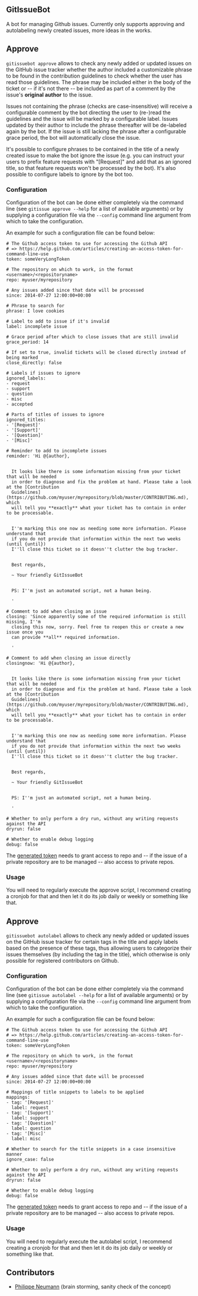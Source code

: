 GitIssueBot
-----------

A bot for managing Github issues. Currently only supports approving and autolabeling newly created issues, more ideas
in the works.

## Approve

``gitissuebot approve`` allows to check any newly added or updated issues on the GitHub issue tracker whether the author included
a customizable phrase to be found in the contribution guidelines to check whether the user has read those guidelines.
The phrase may be included either in the body of the ticket or -- if it's not there -- be included as part of a comment
by the issue's **original author** to the issue. 

Issues not containing the phrase (checks are case-insensitive) will receive a configurable comment by the bot directing
the user to (re-)read the guidelines and the issue will be marked by a configurable label. Issues updated by their
author to include the phrase thereafter will be de-labeled again by the bot. If the issue is still lacking the phrase 
after a configurable grace period, the bot will automatically close the issue.

It's possible to configure phrases to be contained in the title of a newly created issue to make the bot ignore the
issue (e.g. you can instruct your users to prefix feature requests with "[Request]" and add that as an ignored title,
so that feature requests won't be processed by the bot). It's also possible to configure labels to ignore by the bot 
too.

### Configuration

Configuration of the bot can be done either completely via the command line (see `gitissue approve --help` for a list
of available arguments) or by supplying a configuration file via the `--config` command line argument from which to 
take the configuration.

An example for such a configuration file can be found below:

    # The Github access token to use for accessing the Github API
    # => https://help.github.com/articles/creating-an-access-token-for-command-line-use
    token: someVeryLongToken
    
    # The repository on which to work, in the format <username>/<repositoryname>
    repo: myuser/myrepository
    
    # Any issues added since that date will be processed
    since: 2014-07-27 12:00:00+00:00
    
    # Phrase to search for
    phrase: I love cookies
    
    # Label to add to issue if it's invalid
    label: incomplete issue
    
    # Grace period after which to close issues that are still invalid
    grace_period: 14

    # If set to true, invalid tickets will be closed directly instead of being marked
    close_directly: false
    
    # Labels if issues to ignore
    ignored_labels:
    - request
    - support
    - question
    - misc
    - accepted
    
    # Parts of titles of issues to ignore
    ignored_titles:
    - '[Request]'
    - '[Support]'
    - '[Question]'
    - '[Misc]'
    
    # Reminder to add to incomplete issues
    reminder: 'Hi @{author},
    
    
      It looks like there is some information missing from your ticket that will be needed
      in order to diagnose and fix the problem at hand. Please take a look at the [Contribution
      Guidelines](https://github.com/myuser/myrepository/blob/master/CONTRIBUTING.md), which 
      will tell you **exactly** what your ticket has to contain in order to be processable.
    
    
      I''m marking this one now as needing some more information. Please understand that
      if you do not provide that information within the next two weeks (until {until})
      I''ll close this ticket so it doesn''t clutter the bug tracker.
    
    
      Best regards,
    
      ~ Your friendly GitIssueBot
    
    
      PS: I''m just an automated script, not a human being.
    
      '
    
    # Comment to add when closing an issue
    closing: 'Since apparently some of the required information is still missing, I''m
      closing this now, sorry. Feel free to reopen this or create a new issue once you
      can provide **all** required information.
    
      '

    # Comment to add when closing an issue directly
    closingnow: 'Hi @{author},


      It looks like there is some information missing from your ticket that will be needed
      in order to diagnose and fix the problem at hand. Please take a look at the [Contribution
      Guidelines](https://github.com/myuser/myrepository/blob/master/CONTRIBUTING.md), which
      will tell you **exactly** what your ticket has to contain in order to be processable.


      I''m marking this one now as needing some more information. Please understand that
      if you do not provide that information within the next two weeks (until {until})
      I''ll close this ticket so it doesn''t clutter the bug tracker.


      Best regards,

      ~ Your friendly GitIssueBot


      PS: I''m just an automated script, not a human being.

      '
    
    # Whether to only perform a dry run, without any writing requests against the API
    dryrun: false

    # Whether to enable debug logging
    debug: false

The [generated token](https://help.github.com/articles/creating-an-access-token-for-command-line-use) needs to grant 
access to repo and -- if the issue of a private repository are to be managed -- also access to private repos.

### Usage

You will need to regularly execute the approve script, I recommend creating a cronjob for that and then let it do
its job daily or weekly or something like that.

## Approve

``gitissuebot autolabel`` allows to check any newly added or updated issues on the GitHub issue tracker for certain
tags in the title and apply labels based on the presence of these tags, thus allowing users to categorize their
issues themselves (by including the tag in the title), which otherwise is only possible for registered contributors
on Github.

### Configuration

Configuration of the bot can be done either completely via the command line (see `gitissue autolabel --help` for a list
of available arguments) or by supplying a configuration file via the `--config` command line argument from which to
take the configuration.

An example for such a configuration file can be found below:

    # The Github access token to use for accessing the Github API
    # => https://help.github.com/articles/creating-an-access-token-for-command-line-use
    token: someVeryLongToken

    # The repository on which to work, in the format <username>/<repositoryname>
    repo: myuser/myrepository

    # Any issues added since that date will be processed
    since: 2014-07-27 12:00:00+00:00

    # Mappings of title snippets to labels to be applied
    mappings:
    - tag: '[Request]'
      label: request
    - tag: '[Support]'
      label: support
    - tag: '[Question]'
      label: question
    - tag: '[Misc]'
      label: misc

    # Whether to search for the title snippets in a case insensitive manner
    ignore_case: false

    # Whether to only perform a dry run, without any writing requests against the API
    dryrun: false

    # Whether to enable debug logging
    debug: false

The [generated token](https://help.github.com/articles/creating-an-access-token-for-command-line-use) needs to grant
access to repo and -- if the issue of a private repository are to be managed -- also access to private repos.

### Usage

You will need to regularly execute the autolabel script, I recommend creating a cronjob for that and then let it do
its job daily or weekly or something like that.

## Contributors

- [Philippe Neumann](https://github.com/demod) (brain storming, sanity check of the concept)
